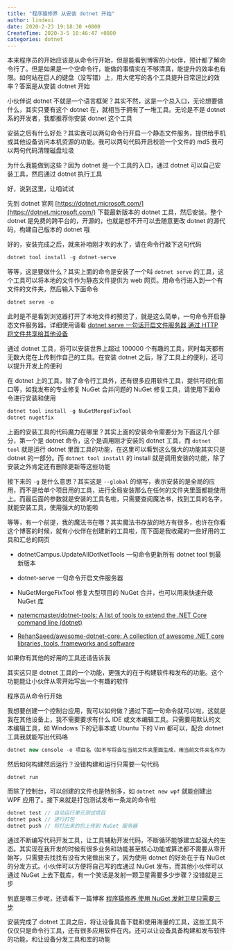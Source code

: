 ```yaml
---
title: "程序猿修养 从安装 dotnet 开始"
author: lindexi
date: 2020-2-23 19:18:30 +0800
CreateTime: 2020-3-5 10:46:47 +0800
categories: dotnet
---
```


本来程序员的开始应该是从命令行开始，但是能看到博客的小伙伴，预计都了解命令行了。但是如果是一个空命令行，能做的事情实在不够清真，能提升的效率也有限。如何站在巨人的键盘（没写错）上，用大佬写的各个工具提升日常逗比的效率？答案是从安装 dotnet 开始

<!--more-->


<!-- 发布 -->

小伙伴说 dotnet 不就是一个语言框架？其实不然，这是一个总入口，无论想要做什么，其实只要有这个 dotnet 在，就相当于拥有了一堆工具。无论是不是 dotnet 系的开发者，我都推荐你安装 dotnet 这个工具

安装之后有什么好处？其实我可以两句命令行开启一个静态文件服务，提供给手机或其他设备访问本机资源的功能。我可以两句代码开启校验一个文件的 md5 我可以两句代码清理磁盘垃圾

为什么我能做到这些？因为 dotnet 是一个工具的入口，通过 dotnet 可以自己安装工具，然后通过 dotnet 执行工具

好，说到这里，让咱试试

先到 dotnet 官网 [https://dotnet.microsoft.com/](https://dotnet.microsoft.com/) 下载最新版本的 dotnet 工具，然后安装。整个 dotnet 是免费的跨平台的，开源的，也就是想不开可以去随意更改 dotnet 的源代码，构建自己版本的 dotnet 哦

好的，安装完成之后，就来补咱刚才吹的水了，请在命令行敲下这句代码

```csharp
dotnet tool install -g dotnet-serve
```

等等，这是要做什么？其实上面的命令是安装了一个叫 `dotnet serve` 的工具，这个工具可以将本地的文件作为静态文件提供为 web 网页。用命令行进入到一个有文件的文件夹，然后输入下面命令

```csharp
dotnet serve -o
```

此时是不是看到浏览器打开了本地文件的预览了，就是这么简单，一句命令开启静态文件服务器。详细使用请看 [dotnet serve 一句话开启文件服务器 通过 HTTP 将文件共享给其他设备](https://lindexi.gitee.io/post/dotnet-serve-%E4%B8%80%E5%8F%A5%E8%AF%9D%E5%BC%80%E5%90%AF%E6%96%87%E4%BB%B6%E6%9C%8D%E5%8A%A1%E5%99%A8-%E9%80%9A%E8%BF%87-HTTP-%E5%B0%86%E6%96%87%E4%BB%B6%E5%85%B1%E4%BA%AB%E7%BB%99%E5%85%B6%E4%BB%96%E8%AE%BE%E5%A4%87.html)

通过 dotnet 工具，将可以安装世界上超过 100000 个有趣的工具，同时每天都有无数大佬在上传制作自己的工具。在安装 dotnet 之后，除了工具上的便利，还可以提升开发上的便利

在 dotnet 上的工具，除了命令行工具外，还有很多应用软件工具，提供可视化窗口等，如我发布的专业修复 NuGet 合并问题的 NuGet 修复工具，请使用下面命令进行安装和使用

```csharp
dotnet tool install -g NuGetMergeFixTool
dotnet nugetfix
```

上面的安装工具的代码魔力在哪里？其实上面的安装命令需要分为下面这几个部分，第一个是 dotnet 命令，这个是调用刚才安装的 dotnet 工具，而 `dotnet tool` 就是运行 dotnet 里面工具的功能，在这里可以看到这么强大的功能其实只是 dotnet 的一部分。而 `dotnet tool install` 的 install 就是调用安装的功能，除了安装之外肯定还有删除更新等这些功能

接下来的 `-g` 是什么意思？其实这是 `--global` 的缩写，表示安装的是全局的应用，而不是给单个项目用的工具，进行全局安装那么在任何的文件夹里面都能使用上。而最后面的参数就是安装的工具名啦，只需要查阅魔法书，找到工具的名字，就能安装工具，使用强大的功能啦

等等，有一个前提，我的魔法书在哪？其实魔法书存放的地方有很多，也许在你看这个博客的时候，就有小伙伴在创建新的工具啦，而下面是我收藏的一些好用的工具和汇总的网页

- dotnetCampus.UpdateAllDotNetTools 一句命令更新所有 dotnet tool 到最新版本 
- dotnet-serve 一句命令开启文件服务器
- NuGetMergeFixTool 修复大型项目的 NuGet 合并，也可以用来快速升级 NuGet 库

- [natemcmaster/dotnet-tools: A list of tools to extend the .NET Core command line (dotnet)](https://github.com/natemcmaster/dotnet-tools)
- [RehanSaeed/awesome-dotnet-core: A collection of awesome .NET core libraries, tools, frameworks and software](https://github.com/RehanSaeed/awesome-dotnet-core#tools)

如果你有其他的好用的工具还请告诉我

其实这只是 dotnet 工具的一个功能，更强大的在于构建软件和发布的功能。这个功能能让小伙伴从零开始写出一个有趣的软件

程序员从命令行开始

我想要创建一个控制台应用，我可以如何做？通过下面一句命令就可以啦，这就是我在其他设备上，我不需要要求有什么 IDE 或文本编辑工具。只需要用默认的文本编辑工具，如 Windows 下的记事本或 Ubuntu 下的 Vim 都可以，配合 dotnet 工具我就能写出代码咯

```csharp
dotnet new console -o 项目名（如不写将会在当前文件夹里面生成，用当前文件夹名作为项目名）
```

然后如何构建然后运行？没错构建和运行只需要一句代码

```csharp
dotnet run
```

而除了控制台，可以创建的文件也是特别多，如 `dotnet new wpf` 就能创建出 WPF 应用了。接下来就是打包测试发布一条龙的命令啦

```csharp
dotnet test // 自动运行单元测试项目
dotnet pack // 进行打包
dotnet push // 将打出来的包上传到 NuGet 服务器
```

通过不断编写代码开发工具，让工具辅助开发代码，不断循环能够建立起强大的生态。其实现在我开发的时候有很多业务和功能甚至核心功能或算法都不需要从零开始写，只需要去找找有没有大佬做出来了，因为使用 dotnet 的好处在于有 NuGet 的分发方式。小伙伴可以方便将自己写的库通过 NuGet 发布，而其他小伙伴可以通过 NuGet 上去下载库，有一个笑话是发射一颗卫星需要多少步骤？没错就是三步

<!-- 
```csharp
第一步：通过 NuGet 安装发射卫星的库
第二步：调用库里面发射卫星函数
第三步：使用 dotnet run 构建运行程序
``` -->

到底是哪三步呢，还请看下一篇博客 [程序猿修养 使用 NuGet 发射卫星只需要三步](https://blog.lindexi.com/post/%E7%A8%8B%E5%BA%8F%E7%8C%BF%E4%BF%AE%E5%85%BB-%E4%BD%BF%E7%94%A8-NuGet-%E5%8F%91%E5%B0%84%E5%8D%AB%E6%98%9F%E5%8F%AA%E9%9C%80%E8%A6%81%E4%B8%89%E6%AD%A5.html)

安装完成了 dotnet 工具之后，将让设备具备下载和使用海量的工具，这些工具不仅仅只是命令行工具，还有很多应用软件在内。还可以让设备具备构建和发布软件的功能，和让设备分发工具和库的功能

